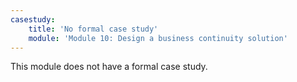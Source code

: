```yaml
---
casestudy:
    title: 'No formal case study'
    module: 'Module 10: Design a business continuity solution'
---
```

This module does not have a formal case study. 
